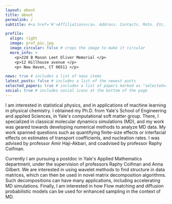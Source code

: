 ```yaml
---
layout: about
title: about
permalink: /
subtitle: #<a href='#'>Affiliations</a>. Address. Contacts. Moto. Etc.

profile:
  align: right
  image: prof_pic.jpg
  image_circular: false # crops the image to make it circular
  more_info: >
    <p>220 B Mason Leet Oliver Memorial </p>
    <p>12 Hillhouse avenue </p>
    <p> New Haven, CT 06511 </p>

news: true # includes a list of news items
latest_posts: false # includes a list of the newest posts
selected_papers: true # includes a list of papers marked as "selected={true}"
social: true # includes social icons at the bottom of the page
---
```


I am interested in statistical physics, and in applications of machine learning in physical chemistry. I obtained my Ph.D. from Yale's School of Engineering and applied Sciences, in Yale's computational soft matter group. There, I specialized in classical molecular dynamics simulations (MD), and my work was geared towards developing numerical methods to analyze MD data. My work spanned questions such as quantifying finite-size effects or interfacial effects on estimates of transport coefficients, and nucleation rates. I was advised by professor Amir Haji-Akbari, and coadvised by professor Raphy Coifman.

Currently I am pursuing a postdoc in Yale's Applied Mathematics department, under the supervision of professors Raphy Coifman and Anna Gilbert. We are interested in using wavelet methods to find structure in data matrices, which can then be used in novel matrix decomposition algorithms. Such decompositions can have many applications, including accelerating MD simulations. Finally, I am interested in how Flow matching and diffusion probabilistic models can be used for enhanced sampling in the context of MD.

<!--Put your address / P.O. box / other info right below your picture. You can also disable any of these elements by editing `profile` property of the YAML header of your `_pages/about.md`. Edit `_bibliography/papers.bib` and Jekyll will render your [publications page](/al-folio/publications/) automatically.-->

<!--Link to your social media connections, too. This theme is set up to use [Font Awesome icons](https://fontawesome.com/) and [Academicons](https://jpswalsh.github.io/academicons/), like the ones below. Add your Facebook, Twitter, LinkedIn, Google Scholar, or just disable all of them.-->


